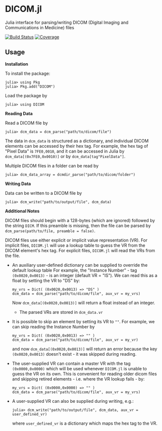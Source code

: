 # DICOM.jl

Julia interface for parsing/writing DICOM (Digital Imaging and Communications in Medicine) files

[![Build Status](https://github.com/JuliaHealth/DICOM.jl/workflows/CI/badge.svg)](https://github.com/JuliaHealth/DICOM.jl/actions)
[![Coverage](https://codecov.io/gh/JuliaHealth/DICOM.jl/branch/master/graph/badge.svg)](https://codecov.io/gh/JuliaHealth/DICOM.jl)

## Usage

**Installation**

To install the package:
```
julia> using Pkg
julia> Pkg.add("DICOM")
```

Load the package by
```
julia> using DICOM
```

**Reading Data**

Read a DICOM file by
```
julia> dcm_data = dcm_parse("path/to/dicom/file")
```
The data in `dcm_data` is structured as a dictionary, and individual DICOM elements can be accessed by their hex tag.
For example, the hex tag of "Pixel Data" is `7FE0,0010`, and it can be accessed in Julia by `dcm_data[(0x7FE0,0x0010)]` or by `dcm_data[tag"PixelData"]`.

Multiple DICOM files in a folder can be read by
```
julia> dcm_data_array = dcmdir_parse("path/to/dicom/folder")
```

**Writing Data**

Data can be written to a DICOM file by
```
julia> dcm_write("path/to/output/file", dcm_data)
```

**Additional Notes**

DICOM files should begin with a 128-bytes (which are ignored) followed by the string `DICM`.
If this preamble is missing, then the file can be parsed by `dcm_parse(path/to/file, preamble = false)`.

DICOM files use either explicit or implicit value representation (VR). For implicit files, `DICOM.jl` will use a lookup table to guess the VR from the DICOM element's hex tag. For explicit files, `DICOM.jl` will read the VRs from the file.  

- An auxiliary user-defined dictionary can be supplied to override the default lookup table
    For example, the "Instance Number" - tag `(0x0020,0x0013)` - is an integer (default VR = "IS"). We can read this as a float by setting the VR to "DS" by:
    ```
    my_vrs = Dict( (0x0020,0x0013) => "DS" )
    dcm_data = dcm_parse("path/to/dicom/file", aux_vr = my_vrs)
    ```
    Now `dcm_data[(0x0020,0x0013)]` will return a float instead of an integer.
    + The parsed VRs are stored in `dcm_data.vr`

- It is possible to skip an element by setting its VR to `""`.
    For example, we can skip reading the Instance Number by
    ```
    my_vrs = Dict( (0x0020,0x0013) => "" )
    dcm_data = dcm_parse("path/to/dicom/file", aux_vr = my_vr)
    ```
    and now `dcm_data[(0x0020,0x0013)]` will return an error because the key `(0x0020,0x0013)` doesn't exist - it was skipped during reading.

- The user-supplied VR can contain a master VR with the tag `(0x0000,0x0000)` which will be used whenever `DICOM.jl` is unable to guess the VR on its own. This is convenient for reading older dicom files and skipping retired elements - i.e. where the VR lookup fails - by:
    ```
    my_vrs = Dict( (0x0000,0x0000) => "" )
    dcm_data = dcm_parse("path/to/dicom/file", aux_vr = my_vrs)
    ```

- A user-supplied VR can also be supplied during writing, e.g.:
    ```
    julia> dcm_write("path/to/output/file", dcm_data, aux_vr = user_defined_vr)
    ```
    where `user_defined_vr` is a dictionary which maps the hex tag to the VR.
